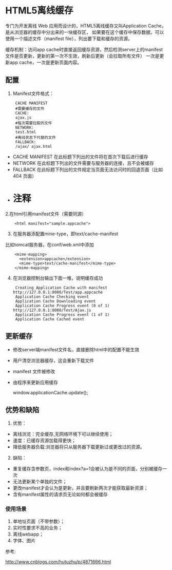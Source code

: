 # HTML5离线缓存

专门为开发离线 Web 应用而设计的，HTML5离线缓存又叫Application Cache，是从浏览器的缓存中分出来的一块缓存区，
如果要在这个缓存中保存数据，可以使用一个描述文件（manifest file），列出要下载和缓存的资源。

 缓存机制：访问app cache时直接返回缓存资源，然后检测server上的manifest文件是否更新，更新的第一次不生效，刷新后更新（会拉取所有文件）
 一次是更新app cache，一次是更新页面内容。

## 配置
1. Manifest文件格式：
	
		CACHE MANIFEST
    	#需要缓存的文件
    	CACHE:
    	ajax.js
   	 	#每次需要拉取的文件
    	NETWORK:
    	test.html
    	#离线状态下代替的文件
    	FALLBACK:
    	/ajax/ ajax.html

* CACHE MANIFEST 在此标题下列出的文件将在首次下载后进行缓存
* NETWORK 在此标题下列出的文件需要与服务器的连接，且不会被缓存
* FALLBACK 在此标题下列出的文件规定当页面无法访问时的回退页面（比如 404 页面）
* # 注释

2.在html引用manifest文件（需要同源）

    	<html manifest="sample.appcache">

3. 在服务器添配置mine-type，即text/cache-manifest

  比如tomcat服务器，在conf/web.xml中添加

    	<mime-mapping>
          <extension>appcache</extension>
          <mime-type>text/cache-manifest</mime-type>
    	</mime-mapping>

4. 在浏览器控制台输出下面一堆，说明缓存成功

  		Creating Application Cache with manifest http://127.0.0.1:8080/Test/app.appcache
  		Application Cache Checking event
  		Application Cache Downloading event
  		Application Cache Progress event (0 of 1) http://127.0.0.1:8080/Test/Ajax.js
  		Application Cache Progress event (1 of 1)
  		Application Cache Cached event


## 更新缓存
  * 修改server端manifest文件名，直接删除html中的配置不能生效
  * 用户清空浏览器缓存，这会重新下载文件
  * manifest 文件被修改
  * 由程序来更新应用缓存

    window.applicationCache.update();

## 优势和缺陷
1. 优势：

 * 离线浏览：完全缓存,无网络环境下可以继续使用；
 * 速度：已缓存资源加载得更快；
 * 降低服务器负载:浏览器将只从服务器下载更新过或更改过的资源。

2. 缺陷：

 * 重复缓存含参数页，index和index?a=1会被认为是不同的页面，分别被缓存一次
 * 无法更新某个单独的文件；
 * 更改manifest才会认为是更新，并且要刷新两次才能获取最新资源；
 * 含有manifest属性的请求页无论如何都会被缓存

### 使用场景
1. 单地址页面（不带参数）；
2. 实时性要求不高的业务；
3. 离线webapp；
4. 字体、图片

参考:

http://www.cnblogs.com/hutuzhu/p/4871666.html




